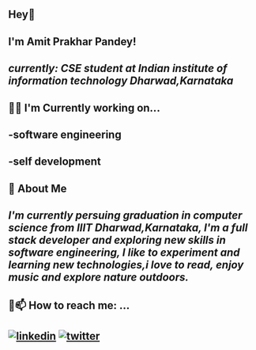 ## Hey👋
I'm Amit Prakhar Pandey!
---
*currently: CSE student at Indian institute of information technology Dharwad,Karnataka*
---
👩‍💻 I'm Currently working on...
---
-software engineering  
---
-self development
---
## 🚀 About Me
*I'm currently persuing graduation in computer science from IIIT Dharwad,Karnataka, I'm a full stack  developer and exploring new skills in software engineering, I like to experiment and learning new technologies,i love to read, enjoy music and explore nature outdoors.*
---
## 🔗📫 How to reach me: ...
[![linkedin](https://img.shields.io/badge/linkedin-0A66C2?style=for-the-badge&logo=linkedin&logoColor=white)](https://www.linkedin.com/in/amit-prakhar-pandey-b537851b0/)
[![twitter](https://img.shields.io/badge/twitter-1DA1F2?style=for-the-badge&logo=twitter&logoColor=white)](https://twitter.com/amit_prakhar?t=Q0zAbEj26VYWmRtTcPR-Yw&s=09)
---


<!--
**amit012-bit/amit012-bit** is a ✨ _special_ ✨ repository because its `README.md` (this file) appears on your GitHub profile.

Here are some ideas to get you started:

- 🔭 I’m currently working on ...
- 🌱 I’m currently learning ...
- 👯 I’m looking to collaborate on ...
- 🤔 I’m looking for help with ...
- 💬 Ask me about ...
- 📫 How to reach me: ...
- 😄 Pronouns: ...
- ⚡ Fun fact: ...
-->
